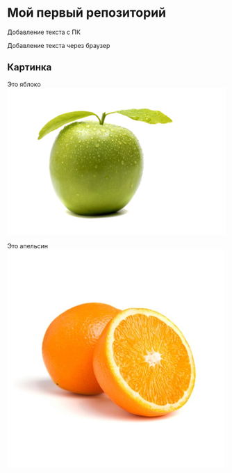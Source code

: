 # Мой первый репозиторий

Добавление текста с ПК

Добавление текста через браузер


## Картинка
Это яблоко
![Яблоко](apple.jpg)

Это апельсин
![Апельсин](orange.jpg)

